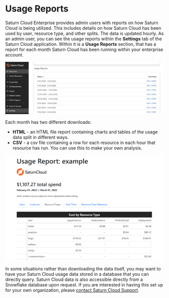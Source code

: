 # Usage Reports

Saturn Cloud Enterprise provides admin users with reports on how Saturn Cloud is being utilized. This includes details on how Saturn Cloud has been used by user, resource type, and other splits. The data is updated hourly. As an admin user, you can see the usage reports within the **Settings** tab of the Saturn Cloud application. Within it is a **Usage Reports** section, that has a report for each month Saturn Cloud has been running within your enterprise account. 

![Usage reports list](/images/docs/usage-reports-list.jpg "doc-image")

Each month has two different downloads:

* **HTML** - an HTML file report containing charts and tables of the usage data split in different ways.
* **CSV** - a csv file containing a row for each resource in each hour that resource has run. You can use this to make your own analysis.

![Example usage report](/images/docs/usage-report.png "doc-image")

In some situations rather than downloading the data itself, you may want to have your Saturn Cloud usage data stored in a database that you can directly query. Saturn Cloud data is also accessible directly from a Snowflake database upon request. If you are interested in having this set up for your own organization, please <a href="/docs">contact Saturn Cloud Support</a>.